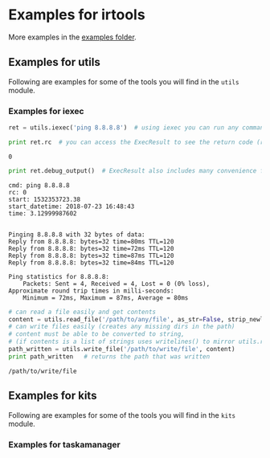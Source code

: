 # Examples for irtools

More examples in the [examples folder](examples).

## Examples for utils

Following are examples for some of the tools you will find in the `utils` module.

### Examples for iexec

```python
ret = utils.iexec('ping 8.8.8.8')  # using iexec you can run any command
```
```python
print ret.rc  # you can access the ExecResult to see the return code (rc)
```
```
0
```

```python
print ret.debug_output()  # ExecResult also includes many convenience functions
```
```
cmd: ping 8.8.8.8
rc: 0
start: 1532353723.38
start_datetime: 2018-07-23 16:48:43
time: 3.12999987602


Pinging 8.8.8.8 with 32 bytes of data:
Reply from 8.8.8.8: bytes=32 time=80ms TTL=120
Reply from 8.8.8.8: bytes=32 time=72ms TTL=120
Reply from 8.8.8.8: bytes=32 time=87ms TTL=120
Reply from 8.8.8.8: bytes=32 time=84ms TTL=120

Ping statistics for 8.8.8.8:
    Packets: Sent = 4, Received = 4, Lost = 0 (0% loss),
Approximate round trip times in milli-seconds:
    Minimum = 72ms, Maximum = 87ms, Average = 80ms
```

```python
# can read a file easily and get contents
content = utils.read_file('/path/to/any/file', as_str=False, strip_newlines=False)
# can write files easily (creates any missing dirs in the path) 
# content must be able to be converted to string, 
# (if contents is a list of strings uses writelines() to mirror utils.read_file)
path_written = utils.write_file('/path/to/write/file', content)
print path_written   # returns the path that was written
```
```
/path/to/write/file
```

## Examples for kits

Following are examples for some of the tools you will find in the `kits` module.

### Examples for taskamanager
